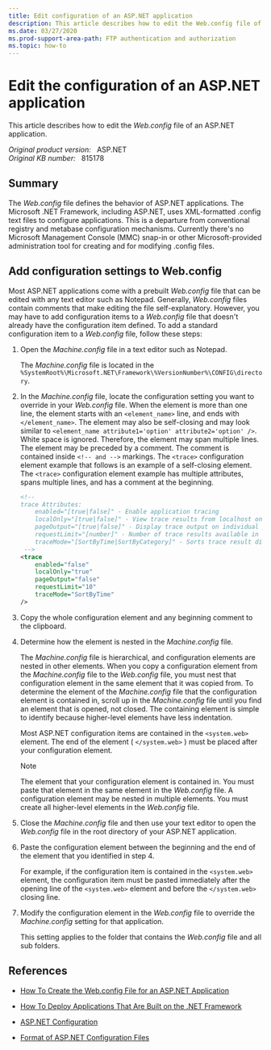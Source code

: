 ```yaml
---
title: Edit configuration of an ASP.NET application
description: This article describes how to edit the Web.config file of an ASP.NET application.
ms.date: 03/27/2020
ms.prod-support-area-path: FTP authentication and authorization
ms.topic: how-to
---
```

# Edit the configuration of an ASP.NET application

This article describes how to edit the *Web.config* file of an ASP.NET application.

_Original product version:_ &nbsp; ASP.NET  
_Original KB number:_ &nbsp; 815178

## Summary

The *Web.config* file defines the behavior of ASP.NET applications. The Microsoft .NET Framework, including ASP.NET, uses XML-formatted .config text files to configure applications. This is a departure from conventional registry and metabase configuration mechanisms. Currently there's no Microsoft Management Console (MMC) snap-in or other Microsoft-provided administration tool for creating and for modifying .config files.

## Add configuration settings to Web.config

Most ASP.NET applications come with a prebuilt *Web.config* file that can be edited with any text editor such as Notepad. Generally, *Web.config* files contain comments that make editing the file self-explanatory. However, you may have to add configuration items to a *Web.config* file that doesn't already have the configuration item defined. To add a standard configuration item to a *Web.config* file, follow these steps:

1. Open the *Machine.config* file in a text editor such as Notepad.

    The *Machine.config* file is located in the `%SystemRoot%\Microsoft.NET\Framework\%VersionNumber%\CONFIG\directory`.

2. In the *Machine.config* file, locate the configuration setting you want to override in your *Web.config* file. When the element is more than one line, the element starts with an `<element_name>` line, and ends with `</element_name>`. The element may also be self-closing and may look similar to `<element_name attribute1='option' attribute2='option' />`. White space is ignored. Therefore, the element may span multiple lines. The element may be preceded by a comment. The comment is contained inside
`<!-- and -->` markings. The `<trace>` configuration element example that follows is an example of a self-closing element. The `<trace>` configuration element example has multiple attributes, spans multiple lines, and has a comment at the beginning.

    ```xml
    <!--
    trace Attributes:
        enabled="[true|false]" - Enable application tracing
        localOnly="[true|false]" - View trace results from localhost only
        pageOutput="[true|false]" - Display trace output on individual pages
        requestLimit="[number]" - Number of trace results available in trace.axd
        traceMode="[SortByTime|SortByCategory]" - Sorts trace result displays based on Time or Category
     -->
    <trace
        enabled="false"
        localOnly="true"
        pageOutput="false"
        requestLimit="10"
        traceMode="SortByTime"
    />
    ```

3. Copy the whole configuration element and any beginning comment to the clipboard.
4. Determine how the element is nested in the *Machine.config* file.

    The *Machine.config* file is hierarchical, and configuration elements are nested in other elements. When you copy a configuration element from the *Machine.config* file to the *Web.config* file, you must nest that configuration element in the same element that it was copied from. To determine the element of the *Machine.config* file that the configuration element is contained in, scroll up in the *Machine.config* file until you find an element that is opened, not closed. The containing element is simple to identify because higher-level elements have less indentation.

    Most ASP.NET configuration items are contained in the `<system.web>` element. The end of the element ( `</system.web>` ) must be placed after your configuration element.

    > [!NOTE]
    > The element that your configuration element is contained in. You must paste that element in the same element in the *Web.config* file. A configuration element may be nested in multiple elements. You must create all higher-level elements in the *Web.config* file.
5. Close the *Machine.config* file and then use your text editor to open the *Web.config* file in the root directory of your ASP.NET application.
6. Paste the configuration element between the beginning and the end of the element that you identified in step 4.

    For example, if the configuration item is contained in the `<system.web>` element, the configuration item must be pasted immediately after the opening line of the `<system.web>` element and before the `</system.web>` closing line.
7. Modify the configuration element in the *Web.config* file to override the *Machine.config* setting for that application.

    This setting applies to the folder that contains the *Web.config* file and all sub folders.

## References

- [How To Create the Web.config File for an ASP.NET Application](https://support.microsoft.com/help/815179)

- [How To Deploy Applications That Are Built on the .NET Framework](https://support.microsoft.com/help/818016)

- [ASP.NET Configuration](/previous-versions/dotnet/netframework-1.1/aa719558(v=vs.71))

- [Format of ASP.NET Configuration Files](/previous-versions/dotnet/netframework-1.1/ackhksh7(v=vs.71))
